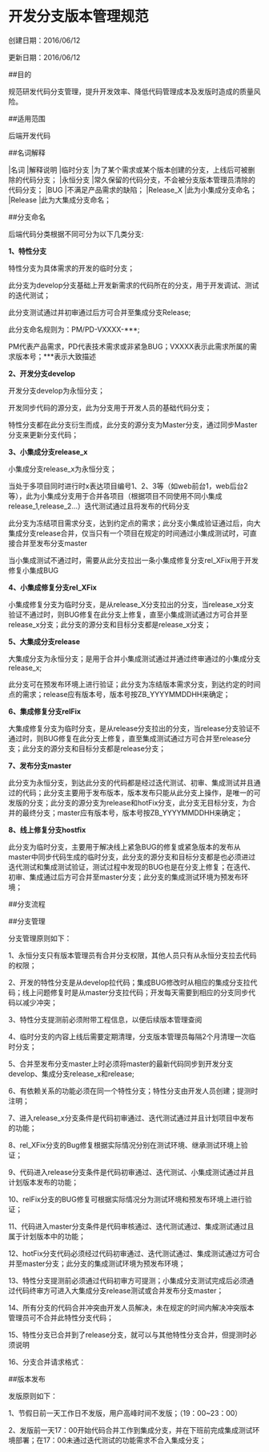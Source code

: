 # 开发分支版本管理规范

创建日期：2016/06/12

更新日期：2016/06/12

##目的

规范研发代码分支管理，提升开发效率、降低代码管理成本及发版时造成的质量风险。

##适用范围

后端开发代码

##名词解释

|名词				|解释说明
|临时分支			|为了某个需求或某个版本创建的分支，上线后可被删除的代码分支；
|永恒分支			|常久保留的代码分支，不会被分支版本管理员清除的代码分支；
|BUG				|不满足产品需求的缺陷；
|Release_X			|此为小集成分支命名；
|Release			|此为大集成分支命名；

##分支命名

后端代码分类根据不同可分为以下几类分支:

**1、特性分支**

特性分支为具体需求的开发的临时分支；

此分支为develop分支基础上开发新需求的代码所在的分支，用于开发调试、测试的迭代测试；

此分支测试通过并初审通过后方可合并至集成分支Release;

此分支命名规则为：PM/PD-VXXXX-***;

PM代表产品需求，PD代表技术需求或非紧急BUG；VXXXX表示此需求所属的需求版本号；***表示大致描述

**2、开发分支develop**

开发分支develop为永恒分支；

开发同步代码的源分支，此为分支用于开发人员的基础代码分支；

特性分支都在此分支衍生而成，此分支的源分支为Master分支，通过同步Master分支来更新分支代码；

**3、小集成分支release_x**

小集成分支release_x为永恒分支；

当处于多项目同时进行时x表达项目编号1、2、3等（如web前台1，web后台2等），此为小集成分支用于合并各项目（根据项目不同使用不同小集成release_1,release_2...）迭代测试通过且将发布的代码分支

此分支为冻结项目需求分支，达到约定点的需求；此分支小集成验证通过后，向大集成分支release合并，仅当只有一个项目在规定的时间通过小集成测试时，可直接合并至发布分支master

当小集成测试不通过时，需要从此分支拉出一条小集成修复分支rel_XFix用于开发修复小集成BUG

**4、小集成修复分支rel_XFix**

小集成修复分支为临时分支，是从release_X分支拉出的分支，当release_x分支验证不通过时，则BUG修复在此分支上修复，直至小集成测试通过方可合并至release_x分支；此分支的源分支和目标分支都是release_x分支；

**5、大集成分支release**

大集成分支为永恒分支；是用于合并小集成测试通过并通过终审通过的小集成分支release_x;

此分支可在预发布环境上进行验证；此分支为冻结版本需求分支，到达约定的时间点的需求；release应有版本号，版本号按ZB_YYYYMMDDHH来确定；

**6、集成修复分支relFix**

大集成修复分支为临时分支，是从release分支拉出的分支，当release分支验证不通过时，则BUG修复在此分支上修复，直至集成测试通过方可合并至release分支；此分支的源分支和目标分支都是release分支；

**7、发布分支master**

此分支为永恒分支，到达此分支的代码都是经过迭代测试、初审、集成测试并且通过的代码；此分支主要用于发布版本，版本发布只能从此分支上操作，是唯一的可发版的分支；此分支的源分支为release和hotFix分支，此分支无目标分支，为合并的最终分支；master应有版本号，版本号按ZB_YYYYMMDDHH来确定；

**8、线上修复分支hostfix**

此分支为临时分支，主要用于解决线上紧急BUG的修复或紧急版本的发布从master中同步代码生成的临时分支，此分支的源分支和目标分支都是也必须进过迭代测试和集成测试验证，测试过程中发现的BUG也是在分支上修复；在迭代、初审、集成通过后方可合并至master分支；此分支的集成测试环境为预发布环境；

##分支流程

##分支管理

分支管理原则如下：

1、永恒分支只有版本管理员有合并分支权限，其他人员只有从永恒分支拉去代码的权限；

2、开发的特性分支是从develop拉代码；集成BUG修改时从相应的集成分支拉代码；线上问题修复时是从master分支拉代码；开发每天需要到相应的分支同步代码以减少冲突；

3、特性分支提测前必须附带工程信息，以便后续版本管理查阅

4、临时分支的内容上线后需要定期清理，分支版本管理员每隔2个月清理一次临时分支；

5、合并至发布分支master上时必须将master的最新代码同步到开发分支develop、集成分支release_x和release;

6、有依赖关系的功能必须在同一个特性分支；特性分支由开发人员创建；提测时注明；

7、进入release_x分支条件是代码初审通过、迭代测试通过并且计划项目中发布的功能；

8、rel_XFix分支的Bug修复根据实际情况分别在测试环境、继承测试环境上验证；

9、代码进入release分支条件是代码初审通过、迭代测试、小集成测试通过并且计划版本发布的功能；

10、relFix分支的BUG修复可根据实际情况分为测试环境和预发布环境上进行验证；

11、代码进入master分支条件是代码审核通过、迭代测试通过、集成测试通过且属于计划版本中的功能；

12、hotFix分支代码必须经过代码初审通过、迭代测试通过、集成测试通过方可合并至master分支；此分支的集成测试环境为预发布环境；

13、特性分支提测前必须通过代码初审方可提测；小集成分支测试完成后必须通过代码终审方可进入大集成分支release测试或合并发布分支master；

14、所有分支的代码合并冲突由开发人员解决，未在规定的时间内解决冲突版本管理员可不合并此特性分支代码；

15、特性分支已合并到了release分支，就可以与其他特性分支合并，但提测时必须说明

16、分支合并请求格式：

##版本发布

发版原则如下：

1、节假日前一天工作日不发版，用户高峰时间不发版；（19：00~23：00）

2、发版前一天17：00开始代码合并工作到集成分支，并在下班前完成集成测试环境部署；在17：00未通过迭代测试的功能需求不合入集成分支；



